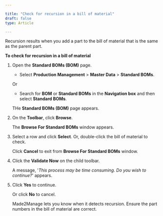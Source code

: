 ```yaml
---

title: "Check for recursion in a bill of material"
draft: false
type: Article

---
```


Recursion results when you add a part to the bill of material that is the same as the parent part.

**To check for recursion in a bill of material**

1. Open the **Standard BOMs (BOM)** page.

    - Select **Production Management** > **Master Data** > **Standard BOMs**.

    Or

    - Search for **BOM** or **Standard BOMs** in the **Navigation box** and then select **Standard BOMs**.

   THe **Standard BOMs (BOM)** page appears.

2. On the **Toolbar**, click **Browse**.

    The **Browse For Standard BOMs** window appears.

3. Select a row and click **Select**. Or, double-click the bill of material to check.

    Click **Cancel** to exit from **Browse For Standard BOMs** window.

4. Click the **Validate Now** on the child toolbar.

    A message, '*This process may be time consuming. Do you wish to continue?*' appears.

5. Click **Yes** to continue.

    Or click **No** to cancel.

    Made2Manage lets you know when it detects recursion. Ensure the part numbers in the bill of material are correct.

​
